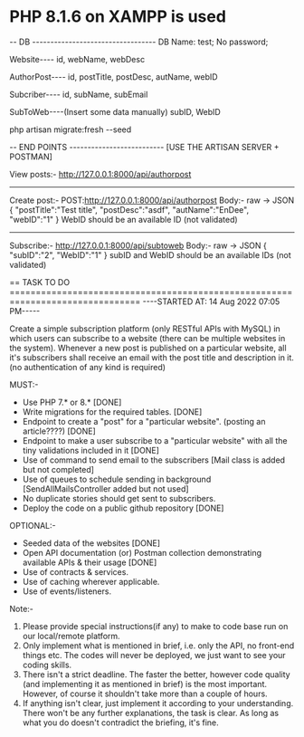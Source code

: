 PHP 8.1.6 on XAMPP is used
=========================================


-- DB ----------------------------------
DB Name: test;
No password;

Website----
id, webName, webDesc

AuthorPost----
id, postTitle, postDesc, autName, webID

Subcriber----
id, subName, subEmail

SubToWeb----(Insert some data manually)
subID, WebID

php artisan migrate:fresh --seed




-- END POINTS --------------------------
[USE THE ARTISAN SERVER + POSTMAN]

View posts:- http://127.0.0.1:8000/api/authorpost

----

Create post:- POST:http://127.0.0.1:8000/api/authorpost
Body:- raw -> JSON
    {
        "postTitle":"Test title",
        "postDesc":"asdf",
        "autName":"EnDee",
        "webID":"1"
    }
WebID should be an available ID (not validated)

----

Subscribe:- http://127.0.0.1:8000/api/subtoweb
Body:- raw -> JSON
    {
        "subID":"2",
        "WebID":"1"
    }
subID and WebID should be an available IDs (not validated)




== TASK TO DO ===============================================================================
----STARTED AT: 14 Aug 2022 07:05 PM-----

Create a simple subscription platform (only RESTful APIs with MySQL) in which users can subscribe to a website (there can be multiple websites in the system). 
Whenever a new post is published on a particular website, all it's subscribers shall receive an email with the post title and description in it. (no authentication of any kind is required)

MUST:-
- Use PHP 7.* or 8.*  [DONE]
- Write migrations for the required tables. [DONE]
- Endpoint to create a "post" for a "particular website". (posting an article????)  [DONE]
- Endpoint to make a user subscribe to a "particular website" with all the tiny validations included in it [DONE]
- Use of command to send email to the subscribers [Mail class is added but not completed]
- Use of queues to schedule sending in background [SendAllMailsController added but not used]
- No duplicate stories should get sent to subscribers.
- Deploy the code on a public github repository [DONE]

OPTIONAL:-
- Seeded data of the websites [DONE]
- Open API documentation (or) Postman collection demonstrating available APIs & their usage [DONE]
- Use of contracts & services.
- Use of caching wherever applicable.
- Use of events/listeners.

Note:- 
1. Please provide special instructions(if any) to make to code base run on our local/remote platform.
2. Only implement what is mentioned in brief, i.e. only the API, no front-end things etc. The codes will never be deployed, we just want to see your coding skills. 
3. There isn't a strict deadline. The faster the better, however code quality (and implementing it as mentioned in brief) is the most important. However, of course it shouldn't take more than a couple of hours. 
4. If anything isn't clear, just implement it according to your understanding. There won't be any further explanations, the task is clear. As long as what you do doesn't contradict the briefing, it's fine. 
